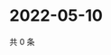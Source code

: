# 2022-05-10

共 0 条

<!-- BEGIN WEIBO -->
<!-- 最后更新时间 Tue May 10 2022 14:20:03 GMT+0800 (China Standard Time) -->

<!-- END WEIBO -->
